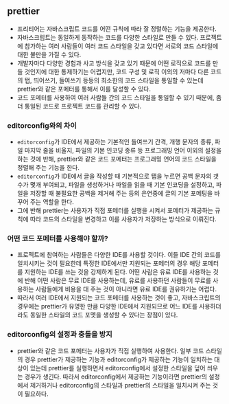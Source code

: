 ## prettier
- 프리티어는 자바스크립트 코드를 어떤 규칙에 따라 잘 정렬하는 기능을 제공한다.
- 자바스크립트는 동일하게 동작하는 코드를 다양한 스타일로 만들 수 있다. 프로젝트에 참가하는 여러 사람들이 여러 코드 스타일을 갖고 있다면 서로의 코드 스타일에 대한 불만을 가질 수 있다.
- 개발자마다 다양한 경험과 사고 방식을 갖고 있기 때문에 어떤 로직으로 코드를 만들 것인지에 대한 통제하기는 어렵지만, 코드 구성 및 로직 이외의 저마다 다른 코드의 탭, 띄어쓰기, 들여쓰기 등등의 최소한의 코드 스타일을 통일할 수 있는데 prettier와 같은 포메터를 통해서 이를 달성할 수 있다.
- 코드 포메터를 사용하여 여러 사람들 간의 코드 스타일을 통일할 수 있기 때문에, 좀 더 통일된 코드로 프로젝트 코드를 관리할 수 있다.

### editorconfig와의 차이
- `editorconfig`가 IDE에서 제공하는 기본적인 들여쓰기 간격, 개행 문자의 종류, 파일 마지막 줄을 비울지, 파일의 기본 인코딩 종류 등 프로그래밍 언어 이외의 설정을 하는 것에 반해, prettier와 같은 코드 포메터는 프로그래밍 언어의 코드 스타일을 정렬해 주는 기능을 한다.
- `editorconfig`가 IDE에서 글을 작성할 때 기본적으로 탭을 누르면 공백 문자의 갯수가 몇개 부여되고, 파일을 생성하거나 파일을 읽을 때 기본 인코딩을 설정하고, 파일을 저장할 때 불필요한 공백을 제거해 주는 등의 은연중에 글의 기본 포메팅을 바꾸어 주는 역할을 한다.
- 그에 반해 prettier는 사용자가 직접 포메터를 실행을 시켜서 포메터가 제공하는 규칙에 따라 코드의 스타일을 변경하고 이를 사용자가 저장하는 방식으로 이뤄진다.

### 어떤 코드 포메터를 사용해야 할까?
- 프로젝트에 참여하는 사람들은 다양한 IDE를 사용할 것이다. 이들 IDE 간의 코드를 일치시키는 것이 필요한데 특정한 IDE에서만 지원되는 포메터의 경우 해당 포메터를 지원하는 IDE를 쓰는 것을 강제하게 된다. 어떤 사람은 유료 IDE를 사용하는 것에 반해 어떤 사람은 무료 IDE를 사용하는데, 유료를 사용하던 사람들이 무료를 사용하는 사람들에게 비용을 대 주는 것이 아니라면 유료 IDE를 권유하기는 어렵다.
- 따라서 여러 IDE에서 지원되는 코드 포메터를 사용하는 것이 좋고, 자바스크립트의 경우에는 prettier가 유명한 만큼 다양한 IDE에서 지원되므로 어느 IDE를 사용하더라도 동일한 스타일의 코드 포멧을 생성할 수 있다는 장점이 있다.

### editorconfig의 설정과 충돌을 방지
- prettier와 같은 코드 포메터는 사용자가 직접 실행하여 사용한다. 일부 코드 스타일의 경우 prettier가 제공하는 기능과 editorconfig가 제공하는 기능이 일치하는 대상이 있는데 prettier를 실행하면서 editorconfig에서 설정한 스타일을 덮어 씌우는 경우가 생긴다. 따라서 editorconfig에서 제공하는 기능이라면 prettier의 설정에서 제거하거나 editorconfig의 스타일과 prettier의 스타일을 일치시켜 주는 것이 필요하다.